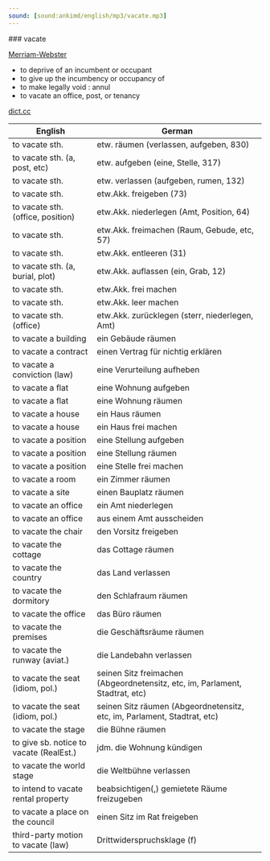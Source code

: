 ```yaml
---
sound: [sound:ankimd/english/mp3/vacate.mp3]
---
```


\### vacate

[Merriam-Webster](https://www.merriam-webster.com/dictionary/vacate)

- to deprive of an incumbent or occupant
- to give up the incumbency or occupancy of
- to make legally void : annul
- to vacate an office, post, or tenancy

[dict.cc](https://www.dict.cc/vacate)

| English        | German       |
| -------------- | ------------ |
| to vacate sth. | etw. räumen (verlassen, aufgeben, 830) |
| to vacate sth. (a, post, etc) | etw. aufgeben (eine, Stelle, 317) |
| to vacate sth. | etw. verlassen (aufgeben, rumen, 132) |
| to vacate sth. | etw.Akk. freigeben (73) |
| to vacate sth. (office, position) | etw.Akk. niederlegen (Amt, Position, 64) |
| to vacate sth. | etw.Akk. freimachen (Raum, Gebude, etc, 57) |
| to vacate sth. | etw.Akk. entleeren (31) |
| to vacate sth. (a, burial, plot) | etw.Akk. auflassen (ein, Grab, 12) |
| to vacate sth. | etw.Akk. frei machen |
| to vacate sth. | etw.Akk. leer machen |
| to vacate sth. (office) | etw.Akk. zurücklegen (sterr, niederlegen, Amt) |
| to vacate a building | ein Gebäude räumen |
| to vacate a contract | einen Vertrag für nichtig erklären |
| to vacate a conviction (law) | eine Verurteilung aufheben |
| to vacate a flat | eine Wohnung aufgeben |
| to vacate a flat | eine Wohnung räumen |
| to vacate a house | ein Haus räumen |
| to vacate a house | ein Haus frei machen |
| to vacate a position | eine Stellung aufgeben |
| to vacate a position | eine Stellung räumen |
| to vacate a position | eine Stelle frei machen |
| to vacate a room | ein Zimmer räumen |
| to vacate a site | einen Bauplatz räumen |
| to vacate an office | ein Amt niederlegen |
| to vacate an office | aus einem Amt ausscheiden |
| to vacate the chair | den Vorsitz freigeben |
| to vacate the cottage | das Cottage räumen |
| to vacate the country | das Land verlassen |
| to vacate the dormitory | den Schlafraum räumen |
| to vacate the office | das Büro räumen |
| to vacate the premises | die Geschäftsräume räumen |
| to vacate the runway (aviat.) | die Landebahn verlassen |
| to vacate the seat (idiom, pol.) | seinen Sitz freimachen (Abgeordnetensitz, etc, im, Parlament, Stadtrat, etc) |
| to vacate the seat (idiom, pol.) | seinen Sitz räumen (Abgeordnetensitz, etc, im, Parlament, Stadtrat, etc) |
| to vacate the stage | die Bühne räumen |
| to give sb. notice to vacate (RealEst.) | jdm. die Wohnung kündigen |
| to vacate the world stage | die Weltbühne verlassen |
| to intend to vacate rental property | beabsichtigen(,) gemietete Räume freizugeben |
| to vacate a place on the council | einen Sitz im Rat freigeben |
| third-party motion to vacate (law) | Drittwiderspruchsklage (f) |
